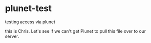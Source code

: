 # plunet-test
testing access via plunet

this is Chris. Let's see if we can't get Plunet to pull this file over to our server.
